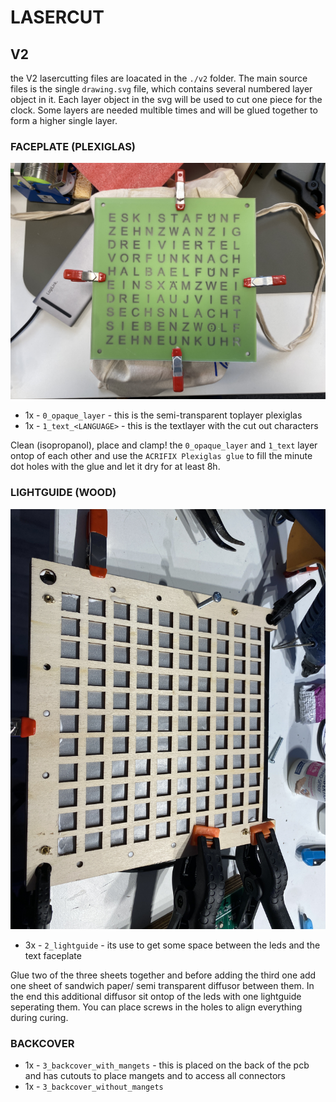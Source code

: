 # LASERCUT



## V2

the V2 lasercutting files are loacated in the `./v2` folder.
The main source files is the single `drawing.svg` file, which contains several numbered layer object in it.
Each layer object in the svg will be used to cut one piece for the clock.
Some layers are needed multible times and will be glued together to form a higher single layer.

### FACEPLATE (PLEXIGLAS)

![topcover](../../documentation/images/IMG_9894.jpg)

* 1x - `0_opaque_layer` - this is the semi-transparent toplayer plexiglas
* 1x - `1_text_<LANGUAGE>` - this is the textlayer with the cut out characters

 Clean (isopropanol), place and clamp! the `0_opaque_layer` and `1_text` layer ontop of each other and use the `ACRIFIX Plexiglas glue` to fill the minute dot holes with the glue and let it dry for at least 8h.

### LIGHTGUIDE (WOOD)

![lightguide](../../documentation/images/IMG_9898_2.jpg)


* 3x - `2_lightguide` - its use to get some space between the leds and the text faceplate

Glue two of the three sheets together and before adding the third one add one sheet of sandwich paper/ semi transparent diffusor between them.
In the end this additional diffusor sit ontop of the leds with one lightguide seperating them.
You can place screws in the holes to align everything during curing.

### BACKCOVER

* 1x - `3_backcover_with_mangets` - this is placed on the back of the pcb and has cutouts to place mangets and to access all connectors
* 1x - `3_backcover_without_mangets`



